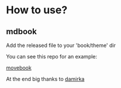 # How to use?

## mdbook


Add the released file to your 'book/theme' dir

You can see this repo for an example:

[movebook](https://github.com/damirka/move-book/tree/master/theme)

At the end big thanks to [damirka](https://github.com/damirka/)
